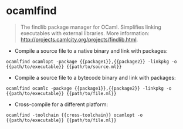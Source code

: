 # ocamlfind

> The findlib package manager for OCaml.
> Simplifies linking executables with external libraries.
> More information: <http://projects.camlcity.org/projects/findlib.html>.

- Compile a source file to a native binary and link with packages:

`ocamlfind ocamlopt -package {{package1}},{{package2}} -linkpkg -o {{path/to/executable}} {{path/to/source.ml}}`

- Compile a source file to a bytecode binary and link with packages:

`ocamlfind ocamlc -package {{package1}},{{package2}} -linkpkg -o {{path/to/executable}} {{path/to/file.ml}}`

- Cross-compile for a different platform:

`ocamlfind -toolchain {{cross-toolchain}} ocamlopt -o {{path/to/executable}} {{path/to/file.ml}}`
